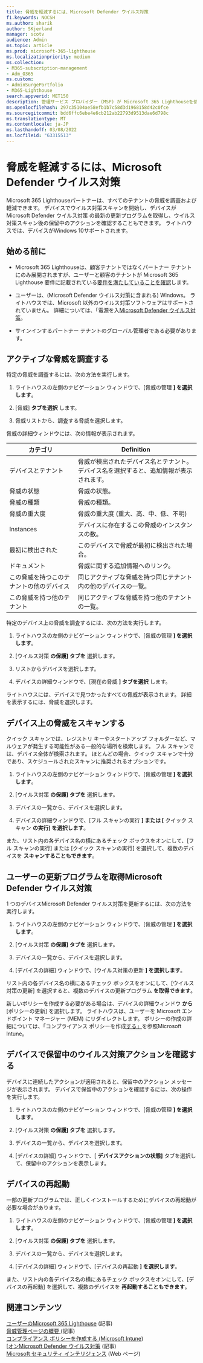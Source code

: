 ```yaml
---
title: 脅威を軽減するには、Microsoft Defender ウイルス対策
f1.keywords: NOCSH
ms.author: sharik
author: SKjerland
manager: scotv
audience: Admin
ms.topic: article
ms.prod: microsoft-365-lighthouse
ms.localizationpriority: medium
ms.collection:
- M365-subscription-management
- Adm_O365
ms.custom:
- AdminSurgePortfolio
- M365-Lighthouse
search.appverid: MET150
description: 管理サービス プロバイダー (MSP) が Microsoft 365 Lighthouseを使用して脅威を軽減する方法Microsoft Defender ウイルス対策。
ms.openlocfilehash: 297c35104ae58efb1b7c58d3d1968158d42c0fce
ms.sourcegitcommit: bdd6ffc6ebe4e6cb212ab22793d9513dae6d798c
ms.translationtype: MT
ms.contentlocale: ja-JP
ms.lasthandoff: 03/08/2022
ms.locfileid: "63315513"
---
```

# <a name="mitigate-threats-with-microsoft-defender-antivirus"></a>脅威を軽減するには、Microsoft Defender ウイルス対策

Microsoft 365 Lighthouseパートナーは、すべてのテナントの脅威を調査および軽減できます。 デバイスでウイルス対策スキャンを開始し、デバイスが Microsoft Defender ウイルス対策 の最新の更新プログラムを取得し、ウイルス対策スキャン後の保留中のアクションを確認することもできます。 ライトハウスでは、デバイスがWindows 10サポートされます。

## <a name="before-you-begin"></a>始める前に

- Microsoft 365 Lighthouseは、顧客テナントではなくパートナー テナントにのみ展開されますが、ユーザーと顧客のテナントが Microsoft 365 Lighthouse 要件に記載されている[要件を満たしていることを確認](m365-lighthouse-requirements.md)します。

- ユーザーは、(Microsoft Defender ウイルス対策に含まれる) Windows。 ライトハウスでは、Microsoft 以外のウイルス対策ソフトウェアはサポートされていません。 詳細については、「電源を入[Microsoft Defender ウイルス対策](/mem/intune/user-help/turn-on-defender-windows)。

- サインインするパートナー テナントのグローバル管理者である必要があります。

## <a name="investigate-active-threats"></a>アクティブな脅威を調査する

特定の脅威を調査するには、次の方法を実行します。

1. ライトハウスの左側のナビゲーション ウィンドウで、[脅威の管理 **] を選択します**。

2. [脅威] **タブを選択** します。

3. 脅威リストから、調査する脅威を選択します。

脅威の詳細ウィンドウには、次の情報が表示されます。

| カテゴリ                                      | Definition                                                                                                   |
|-----------------------------------------------|--------------------------------------------------------------------------------------------------------------|
| デバイスとテナント                             | 脅威が検出されたデバイス名とテナント。 デバイス名を選択すると、追加情報が表示されます。 |
| 脅威の状態                                 | 脅威の状態。                                                                                    |
| 脅威の種類                                   | 脅威の種類。                                                                                              |
| 脅威の重大度                               | 脅威の重大度 (重大、高、中、低、不明)                                                    |
| Instances                                     | デバイスに存在するこの脅威のインスタンスの数。                                                    |
| 最初に検出された                                | このデバイスで脅威が最初に検出された場合。                                                           |
| ドキュメント                                 | 脅威に関する追加情報へのリンク。                                                             |
| この脅威を持つこのテナントの他のデバイス | 同じアクティブな脅威を持つ同じテナント内の他のデバイスの一覧。                                      |
| この脅威を持つ他のテナント                | 同じアクティブな脅威を持つ他のテナントの一覧。                                                         |

特定のデバイス上の脅威を調査するには、次の方法を実行します。

1. ライトハウスの左側のナビゲーション ウィンドウで、[脅威の管理 **] を選択します**。

2. [ウイルス対策 **の保護] タブを** 選択します。

3. リストからデバイスを選択します。

4. デバイスの詳細ウィンドウで、[現在の脅威 **] タブを選択** します。

ライトハウスには、デバイスで見つかったすべての脅威が表示されます。 詳細を表示するには、脅威を選択します。

## <a name="scan-for-threats-on-a-device"></a>デバイス上の脅威をスキャンする

クイック スキャンでは、レジストリ キーやスタートアップ フォルダーなど、マルウェアが発生する可能性がある一般的な場所を検索します。 フル スキャンでは、デバイス全体が検索されます。 ほとんどの場合、クイック スキャンで十分であり、スケジュールされたスキャンに推奨されるオプションです。

1. ライトハウスの左側のナビゲーション ウィンドウで、[脅威の管理 **] を選択します**。

2. [ウイルス対策 **の保護] タブを** 選択します。

3. デバイスの一覧から、デバイスを選択します。

4. デバイスの詳細ウィンドウで、[フル スキャンの実行 **] または [** クイック スキャン **の実行] を選択します**。

また、リスト内の各デバイス名の横にあるチェック ボックスをオンにして、[フル スキャンの実行]  または [クイック スキャンの実行] を選択して、複数のデバイスを **スキャンすることもできます**。

## <a name="get-updates-for-microsoft-defender-antivirus"></a>ユーザーの更新プログラムを取得Microsoft Defender ウイルス対策

1 つのデバイスMicrosoft Defender ウイルス対策を更新するには、次の方法を実行します。

1. ライトハウスの左側のナビゲーション ウィンドウで、[脅威の管理 **] を選択します**。

2. [ウイルス対策 **の保護] タブを** 選択します。

3. デバイスの一覧から、デバイスを選択します。

4. [デバイスの詳細] ウィンドウで、[ウイルス対策の更新 **] を選択します**。

リスト内の各デバイス名の横にあるチェック ボックスをオンにして、[ウイルス対策の更新] を選択すると、複数のデバイスの更新プログラム **を取得できます**。

新しいポリシーを作成する必要がある場合は、デバイスの詳細ウィンドウ **から** [ポリシーの更新] を選択します。 ライトハウスは、ユーザーを Microsoft エンドポイント マネージャー (MEM) にリダイレクトします。 ポリシーの作成の詳細については、「コンプライアンス ポリシーを作成[する」](/mem/intune/protect/create-compliance-policy)を参照Microsoft Intune。

## <a name="check-pending-antivirus-actions-on-a-device"></a>デバイスで保留中のウイルス対策アクションを確認する

デバイスに連続したアクションが適用されると、保留中のアクション メッセージが表示されます。 デバイスで保留中のアクションを確認するには、次の操作を実行します。

1. ライトハウスの左側のナビゲーション ウィンドウで、[脅威の管理 **] を選択します**。

2. [ウイルス対策 **の保護] タブを** 選択します。

3. デバイスの一覧から、デバイスを選択します。

4. [デバイスの詳細] ウィンドウで、[ **デバイスアクションの状態]** タブを選択して、保留中のアクションを表示します。

## <a name="restart-a-device"></a>デバイスの再起動

一部の更新プログラムでは、正しくインストールするためにデバイスの再起動が必要な場合があります。

1. ライトハウスの左側のナビゲーション ウィンドウで、[脅威の管理 **] を選択します**。

2. [ウイルス対策 **の保護] タブを** 選択します。

3. デバイスの一覧から、デバイスを選択します。

4. [デバイスの詳細] ウィンドウで、[デバイスの再起動 **] を選択します**。

また、リスト内の各デバイス名の横にあるチェック ボックスをオンにして、[デバイスの再起動] を選択して、複数のデバイスを **再起動することもできます**。

## <a name="related-content"></a>関連コンテンツ

[ユーザーのMicrosoft 365 Lighthouse](m365-lighthouse-requirements.md) (記事)\
[脅威管理ページの概要 ](m365-lighthouse-threat-management-page-overview.md) (記事)\
[コンプライアンス ポリシーを作成する (Microsoft Intune](/mem/intune/protect/create-compliance-policy))\
[[オンMicrosoft Defender ウイルス対策](/mem/intune/user-help/turn-on-defender-windows) (記事)\
[Microsoft セキュリティ インテリジェンス](https://www.microsoft.com/wdsi/threats) (Web ページ)